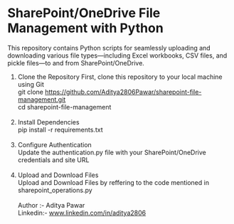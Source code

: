 # SharePoint/OneDrive File Management with Python

This repository contains Python scripts for seamlessly uploading and downloading various file types—including Excel workbooks, CSV files, and pickle files—to and from SharePoint/OneDrive.

1. Clone the Repository
First, clone this repository to your local machine using Git <br>
git clone https://github.com/Aditya2806Pawar/sharepoint-file-management.git <br>
cd sharepoint-file-management
<br><br>
2. Install Dependencies<br>
pip install -r requirements.txt
<br><br>
3. Configure Authentication<br>
Update the authentication.py file with your SharePoint/OneDrive credentials and site URL
<br><br>
4. Upload and Download Files<br>
Upload and Download Files by reffering to the code mentioned in sharepoint_operations.py<br><br>
Author :- Aditya Pawar<br>
Linkedin:- www.linkedin.com/in/aditya2806


